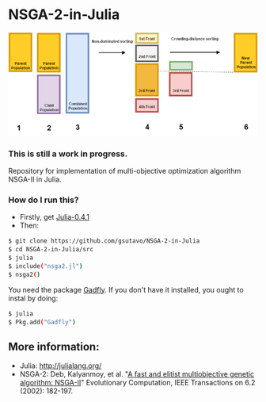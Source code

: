 # NSGA-2-in-Julia


![](img/nsga2_color.png)

### This is still a work in progress. 

Repository for implementation of multi-objective optimization algorithm NSGA-II in Julia.


### How do I run this?

* Firstly, get [Julia-0.4.1](http://julialang.org/downloads/)
* Then:
```sh
$ git clone https://github.com/gsutavo/NSGA-2-in-Julia
$ cd NSGA-2-in-Julia/src
$ julia
$ include("nsga2.jl")
$ nsga2()
```

You need the package [Gadfly](http://dcjones.github.io/Gadfly.jl/). If you don't have it installed, you ought to instal by doing:
```sh
$ julia
$ Pkg.add("Gadfly")
```

## More information:
- Julia: http://julialang.org/
- NSGA-2: Deb, Kalyanmoy, et al. "[A fast and elitist multiobjective genetic algorithm: NSGA-II](http://ieeexplore.ieee.org/xpl/login.jsp?tp=&arnumber=996017&url=http%3A%2F%2Fieeexplore.ieee.org%2Fxpls%2Fabs_all.jsp%3Farnumber%3D996017)" Evolutionary Computation, IEEE Transactions on 6.2 (2002): 182-197.
